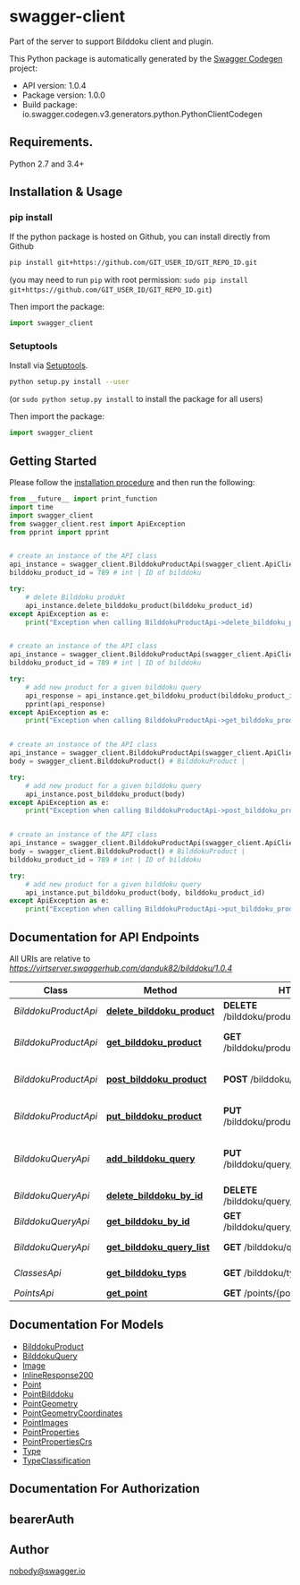 # swagger-client
Part of the server to support Bilddoku client and plugin. 

This Python package is automatically generated by the [Swagger Codegen](https://github.com/swagger-api/swagger-codegen) project:

- API version: 1.0.4
- Package version: 1.0.0
- Build package: io.swagger.codegen.v3.generators.python.PythonClientCodegen

## Requirements.

Python 2.7 and 3.4+

## Installation & Usage
### pip install

If the python package is hosted on Github, you can install directly from Github

```sh
pip install git+https://github.com/GIT_USER_ID/GIT_REPO_ID.git
```
(you may need to run `pip` with root permission: `sudo pip install git+https://github.com/GIT_USER_ID/GIT_REPO_ID.git`)

Then import the package:
```python
import swagger_client 
```

### Setuptools

Install via [Setuptools](http://pypi.python.org/pypi/setuptools).

```sh
python setup.py install --user
```
(or `sudo python setup.py install` to install the package for all users)

Then import the package:
```python
import swagger_client
```

## Getting Started

Please follow the [installation procedure](#installation--usage) and then run the following:

```python
from __future__ import print_function
import time
import swagger_client
from swagger_client.rest import ApiException
from pprint import pprint


# create an instance of the API class
api_instance = swagger_client.BilddokuProductApi(swagger_client.ApiClient(configuration))
bilddoku_product_id = 789 # int | ID of bilddoku

try:
    # delete Bilddoku produkt
    api_instance.delete_bilddoku_product(bilddoku_product_id)
except ApiException as e:
    print("Exception when calling BilddokuProductApi->delete_bilddoku_product: %s\n" % e)


# create an instance of the API class
api_instance = swagger_client.BilddokuProductApi(swagger_client.ApiClient(configuration))
bilddoku_product_id = 789 # int | ID of bilddoku

try:
    # add new product for a given bilddoku query
    api_response = api_instance.get_bilddoku_product(bilddoku_product_id)
    pprint(api_response)
except ApiException as e:
    print("Exception when calling BilddokuProductApi->get_bilddoku_product: %s\n" % e)


# create an instance of the API class
api_instance = swagger_client.BilddokuProductApi(swagger_client.ApiClient(configuration))
body = swagger_client.BilddokuProduct() # BilddokuProduct | 

try:
    # add new product for a given bilddoku query
    api_instance.post_bilddoku_product(body)
except ApiException as e:
    print("Exception when calling BilddokuProductApi->post_bilddoku_product: %s\n" % e)


# create an instance of the API class
api_instance = swagger_client.BilddokuProductApi(swagger_client.ApiClient(configuration))
body = swagger_client.BilddokuProduct() # BilddokuProduct | 
bilddoku_product_id = 789 # int | ID of bilddoku

try:
    # add new product for a given bilddoku query
    api_instance.put_bilddoku_product(body, bilddoku_product_id)
except ApiException as e:
    print("Exception when calling BilddokuProductApi->put_bilddoku_product: %s\n" % e)
```

## Documentation for API Endpoints

All URIs are relative to *https://virtserver.swaggerhub.com/danduk82/bilddoku/1.0.4*

Class | Method | HTTP request | Description
------------ | ------------- | ------------- | -------------
*BilddokuProductApi* | [**delete_bilddoku_product**](docs/BilddokuProductApi.md#delete_bilddoku_product) | **DELETE** /bilddoku/product/{bilddoku_product_id} | delete Bilddoku produkt
*BilddokuProductApi* | [**get_bilddoku_product**](docs/BilddokuProductApi.md#get_bilddoku_product) | **GET** /bilddoku/product/{bilddoku_product_id} | add new product for a given bilddoku query
*BilddokuProductApi* | [**post_bilddoku_product**](docs/BilddokuProductApi.md#post_bilddoku_product) | **POST** /bilddoku/product/ | add new product for a given bilddoku query
*BilddokuProductApi* | [**put_bilddoku_product**](docs/BilddokuProductApi.md#put_bilddoku_product) | **PUT** /bilddoku/product/{bilddoku_product_id} | add new product for a given bilddoku query
*BilddokuQueryApi* | [**add_bilddoku_query**](docs/BilddokuQueryApi.md#add_bilddoku_query) | **PUT** /bilddoku/query/{bilddoku_query_id} | Add a new bilddoku query or update an existing one
*BilddokuQueryApi* | [**delete_bilddoku_by_id**](docs/BilddokuQueryApi.md#delete_bilddoku_by_id) | **DELETE** /bilddoku/query/{bilddoku_query_id} | delete Bilddoku for given point
*BilddokuQueryApi* | [**get_bilddoku_by_id**](docs/BilddokuQueryApi.md#get_bilddoku_by_id) | **GET** /bilddoku/query/{bilddoku_query_id} | get Bilddoku for given point
*BilddokuQueryApi* | [**get_bilddoku_query_list**](docs/BilddokuQueryApi.md#get_bilddoku_query_list) | **GET** /bilddoku/query/next | Get next bilddoku_query_id
*ClassesApi* | [**get_bilddoku_typs**](docs/ClassesApi.md#get_bilddoku_typs) | **GET** /bilddoku/types | Get list of bilddoku typs
*PointsApi* | [**get_point**](docs/PointsApi.md#get_point) | **GET** /points/{point_id} | get point

## Documentation For Models

 - [BilddokuProduct](docs/BilddokuProduct.md)
 - [BilddokuQuery](docs/BilddokuQuery.md)
 - [Image](docs/Image.md)
 - [InlineResponse200](docs/InlineResponse200.md)
 - [Point](docs/Point.md)
 - [PointBilddoku](docs/PointBilddoku.md)
 - [PointGeometry](docs/PointGeometry.md)
 - [PointGeometryCoordinates](docs/PointGeometryCoordinates.md)
 - [PointImages](docs/PointImages.md)
 - [PointProperties](docs/PointProperties.md)
 - [PointPropertiesCrs](docs/PointPropertiesCrs.md)
 - [Type](docs/Type.md)
 - [TypeClassification](docs/TypeClassification.md)

## Documentation For Authorization


## bearerAuth



## Author

nobody@swagger.io
